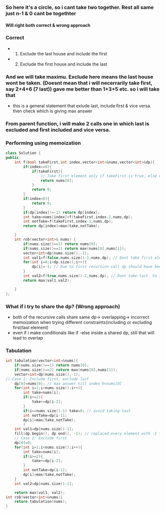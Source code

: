 ### So here it's a circle, so i cant take two together. Rest all same just n-1 & 0 cant be togethter
#### Will right both correct & wrong approach
### Correct
- 1. Exclude the last house and include the first
- 2. Exclude the first house and include the last 
### And we will take maximu. Exclude here means the last house wont be taken. (Doesnt mean that i will necerrarily take first, say 2+4+6 (7 last)) gave me better than 1+3+5 etc. so i will take that

- this is a general statement that exlude last, include first & vice versa. then check which is giving max answer

### From parent function, i will make 2 calls one in which last is excluded and first included and vice versa.

### Performing using memoization
```cpp
class Solution {
public:
    int f(bool takeFirst,int index,vector<int>&nums,vector<int>&dp){
        if(index==0){
            if(takeFirst){
                // Take first element only if takeFirst is true, else explicitly return 0
                return nums[0];
            }
            return 0;
        }
        if(index<0){
            return 0;
        }
        if(dp[index]!=-1) return dp[index];
        int take=nums[index]+f(takeFirst,index-2,nums,dp);
        int notTake=f(takeFirst,index-1,nums,dp);
        return dp[index]=max(take,notTake);

    }
    int rob(vector<int>& nums) {  
        if(nums.size()==1) return nums[0];
        if(nums.size()==2) return max(nums[0],nums[1]);
        vector<int>dp(nums.size(),-1);
        int val1=f(false,nums.size()-1,nums,dp); // Dont take first element. Try to take last (Jaruri nhi ki last leinge, we will try to take, else it depends on take not take dp)
        for(int i=0;i<dp.size();i++){
            dp[i]=-1; // Due to first recursion call dp should have been filled, so replace again by -1
        }
        int val2=f(true,nums.size()-2,nums,dp); // Dont take last. So i started with element-2 (i.e. index-2) skipped last
        return max(val1,val2);

    }
};
```


### What if i try to share the dp? (Wrong approach)
- both of the recursive calls share same dp-> overlapping-> incorrect memoization when trying different constraints(including or excluding first/last element)
- even if i make conditionals like if -else inside a shared dp, still that will lead to overlap

### Tabulation
```cpp
int tabulation(vector<int>&nums){
    if(nums.size()==1) return nums[0];
    if(nums.size()==2) return max(nums[0],nums[1]);
    vector<int>dp(nums.size(),-1);
// Case 1: Include first, exclude last
    dp[0]=nums[0]; // max answer till index 0=nums[0]
    for(int i=1;i<nums.size();i++){
        int take=nums[i];
        if(i>=2){
            take+=dp[i-2];
        }
        if(i==nums.size()-1) take=0; // avoid taking last
        int notTake=dp[i-1];
        dp[i]=max(take,notTake);
        }
    int val1=dp[nums.size()-1];
    fill(dp.begin(), dp.end(), -1); // replaced every element with -1 to avoid voerlap
    // Case 2: Exclude first
    dp[0]=0;
    for(int i=1;i<nums.size();i++){
        int take=nums[i];
        if(i>=2){
            take+=dp[i-2];
        }
        int notTake=dp[i-1];
        dp[i]=max(take,notTake);
    }
    int val2=dp[nums.size()-1];

    return max(val1, val2);
int rob(vector<int>&nums){
    return tabulation(nums);
}
```